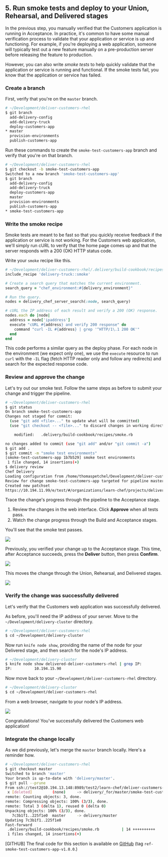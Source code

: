 ## 5. Run smoke tests and deploy to your Union, Rehearsal, and Delivered stages

In the previous step, you manually verified that the Customers application is running in Acceptance. In practice, it's common to have some manual verification process to validate that your application or service is up and functioning. For example, if you're deploying a web application, someone will typically test out a new feature manually on a pre-production server before releasing the feature to production.

However, you can also write _smoke tests_ to help quickly validate that the application or service is running and functional. If the smoke tests fail, you know that the application or service has failed.

### Create a branch

First, verify that you're on the `master` branch.

```bash
# ~/Development/deliver-customers-rhel
$ git branch
  add-delivery-config
  add-delivery-truck
  deploy-customers-app
* master
  provision-environments
  publish-customers-app
```

Run these commands to create the `smoke-test-customers-app` branch and verify that you're on that branch.

```bash
# ~/Development/deliver-customers-rhel
$ git checkout -b smoke-test-customers-app
Switched to a new branch 'smoke-test-customers-app'
$ git branch
  add-delivery-config
  add-delivery-truck
  deploy-customers-app
  master
  provision-environments
  publish-customers-app
* smoke-test-customers-app
```

### Write the smoke recipe

Smoke tests are meant to be fast so that you quickly receive feedback if the application or service is not working. For the Customers web application, we'll simply run cURL to verify that the home page comes up and that the server responds with a 200 (OK) HTTP status code.

Write your `smoke` recipe like this.

```ruby
# ~/Development/deliver-customers-rhel/.delivery/build-cookbook/recipes/smoke.rb
include_recipe 'delivery-truck::smoke'

# Create a search query that matches the current environment.
search_query = "chef_environment:#{delivery_environment}"

# Run the query.
nodes = delivery_chef_server_search(:node, search_query)

# cURL the IP address of each result and verify a 200 (OK) response.
nodes.each do |node|
  address = node['ipaddress']
  execute "cURL #{address} and verify 200 response" do
    command "curl -IL #{address} | grep '^HTTP/1\.1 200 OK'"
  end
end
```

This code performs a similar query as the deploy phase. For each node in the environment (we expect only one), we use the `execute` resource to run `curl` with the `-IL` flag (fetch HTTP reader only and follow any redirects) and search for the expected response code.

### Review and approve the change

Let's try out our smoke test. Follow the same steps as before to submit your change and trigger the pipeline.

```bash
# ~/Development/deliver-customers-rhel
$ git status
On branch smoke-test-customers-app
Changes not staged for commit:
  (use "git add <file>..." to update what will be committed)
  (use "git checkout -- <file>..." to discard changes in working directory)

	modified:   .delivery/build-cookbook/recipes/smoke.rb

no changes added to commit (use "git add" and/or "git commit -a")
$ git add .
$ git commit -m "smoke test environments"
[smoke-test-customers-app 1b7b529] smoke test environments
 1 file changed, 14 insertions(+)
$ delivery review
Chef Delivery
Loading configuration from /home/thomaspetchel/Development/deliver-customers-rhel
Review for change smoke-test-customers-app targeted for pipeline master
Created new patchset
https://10.194.11.99/e/test/#/organizations/learn-chef/projects/deliver-customers-rhel/changes/639d2844-c94a-4015-b4cb-bc000b1c9172
```

Trace the change's progress through the pipeline to the Acceptance stage.

1. Review the changes in the web interface. Click **Approve** when all tests pass.
1. Watch the change progress through the Build and Acceptance stages.

You'll see that the smoke test passes.

![](delivery/acceptance-smoke-test.png)

Previously, you verified your change up to the Acceptance stage. This time, after Acceptance succeeds, press the **Deliver** button, then press **Confirm**.

![](delivery/deliver-customers.png)

This moves the change through the Union, Rehearsal, and Delivered stages.

![](delivery/customers-delivered.png)

### Verify the change was successfully delivered

Let's verify that the Customers web application was successfully delivered.

As before, you'll need the IP address of your server. Move to the <code class="file-path">~/Development/delivery-cluster</code> directory.

```bash
# ~/Development/deliver-customers-rhel
$ cd ~/Development/delivery-cluster
```

Now run `knife node show`, providing the name of the node for your Delivered stage, and then search for the node's IP address.

```bash
# ~/Development/delivery-cluster
$ knife node show delivered-deliver-customers-rhel | grep IP:
IP:          10.194.15.90
```

Now move back to your <code class="file-path">~/Development/deliver-customers-rhel</code> directory.

```bash
# ~/Development/delivery-cluster
$ cd ~/Development/deliver-customers-rhel
```

From a web browser, navigate to your node's IP address.

![](delivery/delivered-customers-verify.png)

Congratulations! You've successfully delivered the Customers web application!

### Integrate the change locally

As we did previously, let's merge the `master` branch locally. Here's a reminder how.

```bash
# ~/Development/deliver-customers-rhel
$ git checkout master
Switched to branch 'master'
Your branch is up-to-date with 'delivery/master'.
$ git pull --prune
From ssh://test2@10.194.13.148:8989/test2/learn-chef/deliver-customers-rhel
 x [deleted]         (none)     -> delivery/_for/master/smoke-test-customers-app
remote: Counting objects: 3, done.
remote: Compressing objects: 100% (3/3), done.
remote: Total 3 (delta 1), reused 0 (delta 0)
Unpacking objects: 100% (3/3), done.
   7c3b1f1..225f1e0  master     -> delivery/master
Updating 7c3b1f1..225f1e0
Fast-forward
 .delivery/build-cookbook/recipes/smoke.rb          | 14 ++++++++++
 1 files changed, 14 insertions(+)
```

[GITHUB] The final code for this section is available on [GitHub](https://github.com/learn-chef/deliver-customers-rhel/tree/ref-smoke-test-customers-app-v1.0.0) (tag `ref-smoke-test-customers-app-v1.0.0`.)
